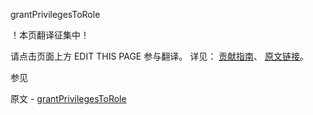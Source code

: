  grantPrivilegesToRole

 ！本页翻译征集中！

请点击页面上方 EDIT THIS PAGE 参与翻译。
详见：
[贡献指南]( https://github.com/JinMuInfo/MongoDB-Manual-zh/blob/master/CONTRIBUTING.md )、
[原文链接](  https://docs.mongodb.com/manual/reference/command/grantPrivilegesToRole/  )。

 参见

原文 - [grantPrivilegesToRole]( https://docs.mongodb.com/manual/reference/command/grantPrivilegesToRole/ )

